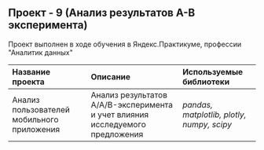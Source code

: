 ## Проект - 9 (Анализ результатов A-B эксперимента)

Проект выполнен в ходе обучения в Яндекс.Практикуме, профессии "Аналитик данных"

| Название проекта | Описание | Используемые библиотеки | 
| :---------------------- | :---------------------- | :---------------------- |
| Анализ пользователей мобильного приложения | Анализ результатов A/A/B-эксперимента и учет влияния исследуемого предложения | *pandas, matplotlib, plotly, numpy, scipy* |
